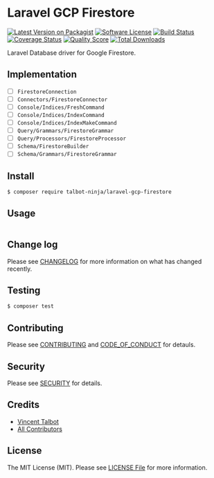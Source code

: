 # Laravel GCP Firestore

[![Latest Version on Packagist][ico-version]][link-packagist]
[![Software License][ico-license]](LICENSE.md)
[![Build Status][ico-travis]][link-travis]
[![Coverage Status][ico-scrutinizer]][link-scrutinizer]
[![Quality Score][ico-code-quality]][link-code-quality]
[![Total Downloads][ico-downloads]][link-downloads]

Laravel Database driver for Google Firestore.

## Implementation

- [ ] `FirestoreConnection`
- [ ] `Connectors/FirestoreConnector`
- [ ] `Console/Indices/FreshCommand`
- [ ] `Console/Indices/IndexCommand`
- [ ] `Console/Indices/IndexMakeCommand`
- [ ] `Query/Grammars/FirestoreGrammar`
- [ ] `Query/Processors/FirestoreProcessor`
- [ ] `Schema/FirestoreBuilder`
- [ ] `Schema/Grammars/FirestoreGrammar`

## Install

``` bash
$ composer require talbot-ninja/laravel-gcp-firestore
```

## Usage

``` php
```

## Change log

Please see [CHANGELOG](CHANGELOG.md) for more information on what has changed recently.

## Testing

``` bash
$ composer test
```

## Contributing

Please see [CONTRIBUTING](.github/CONTRIBUTING.md) and [CODE_OF_CONDUCT](.github/CODE_OF_CONDUCT.md) for detauls.

## Security

Please see [SECURITY](.github/SECURITY.md) for details.

## Credits

- [Vincent Talbot][link-author]
- [All Contributors][link-contributors]

## License

The MIT License (MIT). Please see [LICENSE File](LICENSE.md) for more information.

[ico-version]: https://img.shields.io/packagist/v/talbot-ninja/laravel-gcp-firestore.svg?style=flat-square
[ico-license]: https://img.shields.io/badge/license-MIT-brightgreen.svg?style=flat-square
[ico-travis]: https://img.shields.io/travis/vtalbot/laravel-gcp-firestore.svg?style=flat-square
[ico-scrutinizer]: https://img.shields.io/scrutinizer/coverage/g/vtalbot/laravel-gcp-firestore.svg?style=flat-square
[ico-code-quality]: https://img.shields.io/scrutinizer/g/vtalbot/laravel-gcp-firestore.svg?style=flat-square
[ico-downloads]: https://img.shields.io/packagist/dt/talbot-ninja/laravel-gcp-firestore.svg?style=flat-square

[link-packagist]: https://packagist.org/packages/talbot-ninja/laravel-gcp-firestore
[link-travis]: https://travis-ci.org/vtalbot/laravel-gcp-firestore
[link-scrutinizer]: https://scrutinizer-ci.com/g/vtalbot/laravel-gcp-firestore/code-structure
[link-code-quality]: https://scrutinizer-ci.com/g/vtalbot/laravel-gcp-firestore
[link-downloads]: https://packagist.org/packages/talbot-ninja/laravel-gcp-firestore
[link-author]: https://github.com/vtalbot
[link-contributors]: ../../contributors
